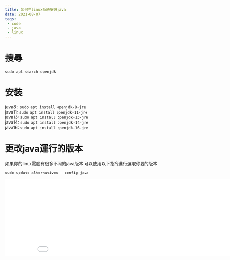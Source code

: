 ```yaml
---
title: 如何在linux系統安裝java
date: 2021-08-07
tags:
 - code
 - java
 - linux
---
```


# 搜尋
`sudo apt search openjdk`

# 安裝
java8 : `sudo apt install openjdk-8-jre`\
java11: `sudo apt install openjdk-11-jre`\
java13: `sudo apt install openjdk-13-jre`\
java14: `sudo apt install openjdk-14-jre`\
java16: `sudo apt install openjdk-16-jre`

# 更改java運行的版本
如果你的linux電腦有很多不同的java版本
可以使用以下指令進行選取你要的版本

`sudo update-alternatives --config java`

<iframe src="//a.exdynsrv.com/iframe.php?idzone=4385142&size=900x250" width="900" height="250" scrolling="no" marginwidth="0" marginheight="0" frameborder="0"></iframe>